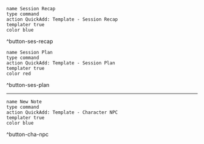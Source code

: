 
```button
name Session Recap
type command
action QuickAdd: Template - Session Recap
templater true
color blue
```
^button-ses-recap

```button
name Session Plan
type command
action QuickAdd: Template - Session Plan
templater true
color red
```
^button-ses-plan

---

```button
name New Note
type command
action QuickAdd: Template - Character NPC
templater true
color blue
```
^button-cha-npc

